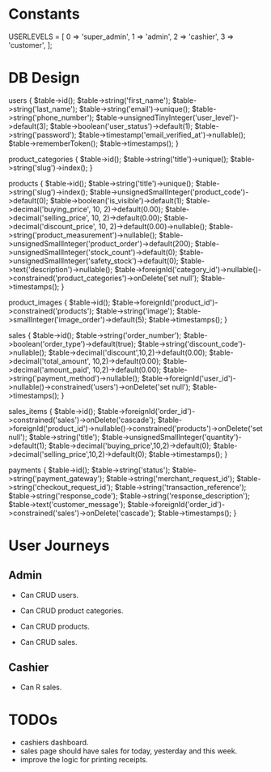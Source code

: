 # Constants

USERLEVELS = [
0 => 'super_admin',
1 => 'admin',
2 => 'cashier',
3 => 'customer',
];

# DB Design

users {
$table->id();
$table->string('first_name');
$table->string('last_name');
$table->string('email')->unique();
$table->string('phone_number');
$table->unsignedTinyInteger('user_level')->default(3);
$table->boolean('user_status')->default(1);
$table->string('password');
$table->timestamp('email_verified_at')->nullable();
$table->rememberToken();
$table->timestamps();
}

product_categories {
$table->id();
$table->string('title')->unique();
$table->string('slug')->index();
}

products {
$table->id();
$table->string('title')->unique();
$table->string('slug')->index();
$table->unsignedSmallInteger('product_code')->default(0);
$table->boolean('is_visible')->default(1);
$table->decimal('buying_price', 10, 2)->default(0.00);
$table->decimal('selling_price', 10, 2)->default(0.00);
$table->decimal('discount_price', 10, 2)->default(0.00)->nullable();
$table->string('product_measurement')->nullable();
$table->unsignedSmallInteger('product_order')->default(200);
$table->unsignedSmallInteger('stock_count')->default(0);
$table->unsignedSmallInteger('safety_stock')->default(0);
$table->text('description')->nullable();
$table->foreignId('category_id')->nullable()->constrained('product_categories')->onDelete('set null');
$table->timestamps();
}

product_images {
$table->id();
$table->foreignId('product_id')->constrained('products');
$table->string('image');
$table->smallInteger('image_order')->default(5);
$table->timestamps();
}

sales {
$table->id();
$table->string('order_number');
$table->boolean('order_type')->default(true);
$table->string('discount_code')->nullable();
$table->decimal('discount',10,2)->default(0.00);
$table->decimal('total_amount', 10,2)->default(0.00);
$table->decimal('amount_paid', 10,2)->default(0.00);
$table->string('payment_method')->nullable();
$table->foreignId('user_id')->nullable()->constrained('users')->onDelete('set null');
$table->timestamps();
}

sales_items {
$table->id();
$table->foreignId('order_id')->constrained('sales')->onDelete('cascade');
$table->foreignId('product_id')->nullable()->constrained('products')->onDelete('set null');
$table->string('title');
$table->unsignedSmallInteger('quantity')->default(1);
$table->decimal('buying_price',10,2)->default(0);
$table->decimal('selling_price',10,2)->default(0);
$table->timestamps();
}

payments {
$table->id();
$table->string('status');
$table->string('payment_gateway');
$table->string('merchant_request_id');
$table->string('checkout_request_id');
$table->string('transaction_reference');
$table->string('response_code');
$table->string('response_description');
$table->text('customer_message');
$table->foreignId('order_id')->constrained('sales')->onDelete('cascade');
$table->timestamps();
}

# User Journeys

## Admin

-   Can CRUD users.

-   Can CRUD product categories.
-   Can CRUD products.

-   Can CRUD sales.

## Cashier

-   Can R sales.

# TODOs

-   cashiers dashboard.
-   sales page should have sales for today, yesterday and this week.
-   improve the logic for printing receipts.
